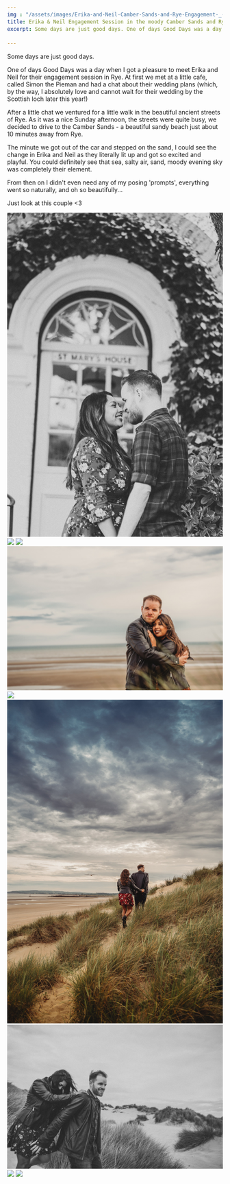 ```yaml
---
img : "/assets/images/Erika-and-Neil-Camber-Sands-and-Rye-Engagement-_-Instinct-Wedding-101.jpg"
title: Erika & Neil Engagement Session in the moody Camber Sands and Rye
excerpt: Some days are just good days. One of days Good Days was a day when I got a pleasure to meet Erika and Neil for their engagement session in Rye.

---
```




Some days are just good days.

One of days Good Days was a day when I got a pleasure to meet Erika and Neil for their engagement session in Rye. At first we met at a little cafe, called Simon the Pieman and had a chat about their wedding plans (which, by the way, I absolutely love and cannot wait for their wedding by the Scottish loch later this year!)

After a little chat we ventured for a little walk in the beautiful ancient streets of Rye. As it was a nice Sunday afternoon, the streets were quite busy, we decided to drive to the Camber Sands - a beautiful sandy beach just about 10 minutes away from Rye.

The minute we got out of the car and stepped on the sand, I could see the change in Erika and Neil as they literally lit up and got so excited and playful. You could definitely see that sea, salty air, sand, moody evening sky was completely their element. 

From then on I didn't even need any of my posing 'prompts', everything went so naturally, and oh so beautifully...

Just look at this couple <3 

![](/assets/images/Erika-and-Neil-Camber-Sands-and-Rye-Engagement-_-Instinct-Wedding-061.jpg)
![](/assets/images/Erika-and-Neil-Camber-Sands-and-Rye-Engagement-_-Instinct-Wedding-063.jpg)
![](/assets/images/Erika-and-Neil-Camber-Sands-and-Rye-Engagement-_-Instinct-Wedding-087.jpg)
![](/assets/images/Erika-and-Neil-Camber-Sands-and-Rye-Engagement-_-Instinct-Wedding-093.jpg)
![](/assets/images/Erika-and-Neil-Camber-Sands-and-Rye-Engagement-_-Instinct-Wedding-095.jpg)
![](/assets/images/Erika-and-Neil-Camber-Sands-and-Rye-Engagement-_-Instinct-Wedding-097.jpg)
![](/assets/images/Erika-and-Neil-Camber-Sands-and-Rye-Engagement-_-Instinct-Wedding-107.jpg)
![](/assets/images/Erika-and-Neil-Camber-Sands-and-Rye-Engagement-_-Instinct-Wedding-108.jpg)
![](/assets/images/Erika-and-Neil-Camber-Sands-and-Rye-Engagement-_-Instinct-Wedding-109.jpg)